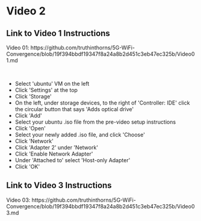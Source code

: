 <h1>Video 2</h1>
<h2>Link to Video 1 Instructions</h2>
<p>Video 01: https://github.com/truthinthorns/5G-WiFi-Convergence/blob/19f394bbdf19347f8a24a8b2d451c3eb47ec325b/Video01.md</p>
<br>
<ul>
    <li>Select 'ubuntu' VM on the left</li>
    <li>Click 'Settings' at the top</li>
    <li>Click 'Storage'</li>
    <li>On the left, under storage devices, to the right of 'Controller: IDE' click the circular button that says 'Adds
        optical drive'</li>
    <li>Click 'Add'</li>
    <li>Select your ubuntu .iso file from the pre-video setup instructions</li>
    <li>Click 'Open'</li>
    <li>Select your newly added .iso file, and click 'Choose'</li>
    <li>Click 'Network'</li>
    <li>Click 'Adapter 2' under 'Network'</li>
    <li>Click 'Enable Network Adapter'</li>
    <li>Under 'Attached to' select 'Host-only Adapter'</li>
    <li>Click 'OK'</li>
</ul>

<h2>Link to Video 3 Instructions</h2>
Video 03: https://github.com/truthinthorns/5G-WiFi-Convergence/blob/19f394bbdf19347f8a24a8b2d451c3eb47ec325b/Video03.md
